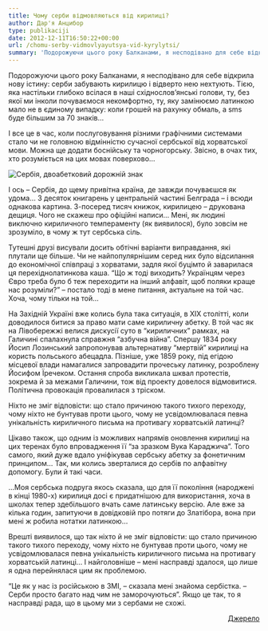 ```yaml
---
title: Чому серби відмовляються від кирилиці?
author: Дар'я Анцибор
type: publikaciji
date: 2012-12-11T16:50:22+00:00
url: /chomu-serby-vidmovlyayutsya-vid-kyrylytsi/
summary: 'Подорожуючи цього року Балканами, я несподівано для себе відкрила нову істину: серби забувають кирилицю і відверто нею нехтують. З десяток книгарень у центральній частині Белграда – і всюди однакова картина. З-посеред тисяч книжок, кирилицею &#8211; друкована дещиця.'
---
```

Подорожуючи цього року Балканами, я несподівано для себе відкрила нову істину: серби забувають кирилицю і відверто нею нехтують. Тією, яка настільки глибоко всілася в наші східнослов&#8217;янські голови, ту, без якої ми інколи почуваємося некомфортно, ту, яку замінюємо латинкою мало не в єдиному випадку: коли грошей на рахунку обмаль, а sms буде більшим за 70 знаків&#8230;

І все це в час, коли послуговування різними графічними системами стало чи не головною відмінністю сучасної сербської від хорватської мови. Можна ще додати боснійську та чорногорську. Звісно, в очах тих, хто розуміється на цих мовах поверхово…

<img src="/img/articles/z2014/serbij-znak-dvoazbucnij.jpg" alt="Сербія, двоабетковий дорожній знак"/>

І ось – Сербія, до щему привітна країна, де завжди почуваєшся як удома… З десяток книгарень у центральній частині Белграда – і всюди однакова картина. З-посеред тисяч книжок, кирилицею &#8211; друкована дещиця. Чого не скажеш про офіційні написи… Мені, як людині виключно кириличного темпераменту (як виявилося), було зовсім не зрозуміло, в чому ж тут сербська сіль.

Тутешні друзі висували досить обтічні варіанти виправдання, які плутали ще більше. Чи не найпопулярнішим серед них було відсилання до економічної співпраці з хорватами, задля якої буцімто й заварилася ця перехіднолатинкова каша. &#8220;Що ж тоді виходить? Українцям через Євро треба було б теж переходити на інший алфавіт, щоб поляки краще нас розуміли?&#8221; &#8211; постало тоді в мене питання, актуальне на той час. Хоча, чому тільки на той…

На Західній Україні вже колись була така ситуація, в ХІХ столітті, коли доводилося битися за право мати саме кириличну абетку. В той час як на Лівобережжі велися дискусії суто в &#8220;кириличних&#8221; рамках, на Галичині спалахнула справжня &#8220;азбучна війна&#8221;. Спершу 1834 року Йосип Лозинський запропонував альтернативу &#8220;мертвій&#8221; кирилиці на користь польського абецадла. Пізніше, уже 1859 року, під егідою місцевої влади намагалися запровадити прочеську латинку, розроблену Йосифом Їречеком. Остання спроба викликала шквал протестів, зокрема й за межами Галичини, тож від проекту довелося відмовитися. Політична провокація провалилася з тріском.

Ніхто не зміг відповісти: що стало причиною такого тихого переходу, чому ніхто не бунтував проти цього, чому не усвідомлювалася певна унікальність кириличного письма на противагу хорватській латинці?

Цікаво також, що одним із можливих напрямів оновлення кирилиці на цих теренах було впровадження її &#8220;за зразком Вука Караджича&#8221;. Того самого, який дуже вдало уніфікував сербську абетку за фонетичним принципом… Так, ми колись зверталися до сербів по алфавітну допомогу. Були й такі часи.

…Моя сербська подруга якось сказала, що для її покоління (народжені в кінці 1980-х) кирилиця досі є придатнішою для використання, хоча в школах тепер здебільшого вчать саме латинську версію. Але вже за кілька годин, запитуючи в довідковій про потяги до Златібора, вона при мені ж робила нотатки латинкою&#8230;

Врешті виявилося, що так ніхто й не зміг відповісти: що стало причиною такого тихого переходу, чому ніхто не бунтував проти цього, чому не усвідомлювалася певна унікальність кириличного письма на противагу хорватській латинці… І найголовніше – мені насправді здалося, що лише я одна перейнялася цим як проблемою.

&#8220;Це як у нас із російською в ЗМІ, &#8211; сказала мені знайома сербістка. &#8211; Серби просто багато над чим не заморочуються&#8221;. Якщо це так, то я насправді рада, що в цьому ми з сербами не схожі.

<p style="text-align: right;">
  <a href="http://gazeta.ua/articles/istoriya-movi/_comu-serbi-vidmovlyayutsya-vid-kirilici/471926" target="_blank" rel="nofollow">Джерело</a>
</p>

